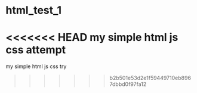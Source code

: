 # html_test_1

<<<<<<< HEAD
my simple html js css attempt
=======
my simple html js css try
>>>>>>> b2b501e53d2e1f59449710eb8967dbbd0f97fa12
